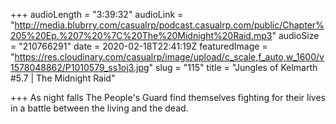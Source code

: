 +++
audioLength = "3:39:32"
audioLink = "http://media.blubrry.com/casualrp/podcast.casualrp.com/public/Chapter%205%20Ep.%207%20%7C%20The%20Midnight%20Raid.mp3"
audioSize = "210766291"
date = 2020-02-18T22:41:19Z
featuredImage = "https://res.cloudinary.com/casualrp/image/upload/c_scale,f_auto,w_1600/v1578048862/P1010579_ss1oj3.jpg"
slug = "115"
title = "Jungles of Kelmarth #5.7 | The Midnight Raid"

+++
As night falls The People's Guard find themselves fighting for their lives in a battle between the living and the dead.